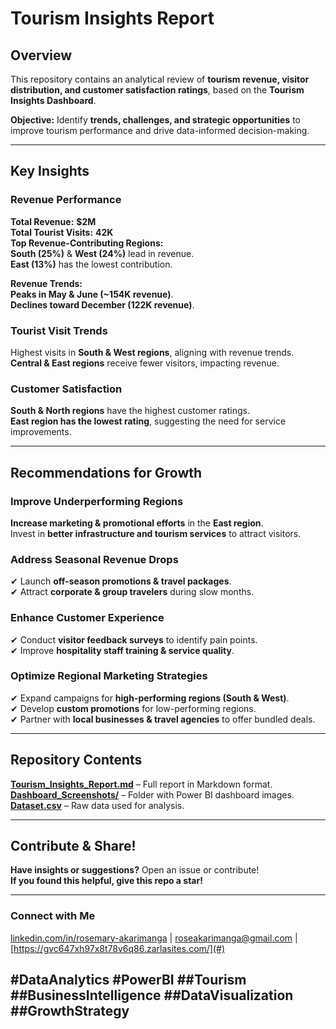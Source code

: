 #  Tourism Insights Report   

##  Overview  
This repository contains an analytical review of **tourism revenue, visitor distribution, and customer satisfaction ratings**, based on the **Tourism Insights Dashboard**.  

 **Objective:** Identify **trends, challenges, and strategic opportunities** to improve tourism performance and drive data-informed decision-making.  

---

##  Key Insights  

###  Revenue Performance  
 **Total Revenue:** **$2M**  
 **Total Tourist Visits:** **42K**  
 **Top Revenue-Contributing Regions:**  
 **South (25%)** & **West (24%)** lead in revenue.  
 **East (13%)** has the lowest contribution. 
 
 **Revenue Trends:**  
 **Peaks in May & June (~154K revenue)**.  
 **Declines toward December (122K revenue)**.  

###  Tourist Visit Trends  
Highest visits in **South & West regions**, aligning with revenue trends.  
**Central & East regions** receive fewer visitors, impacting revenue.  

###  Customer Satisfaction  
**South & North regions** have the highest customer ratings.  
**East region has the lowest rating**, suggesting the need for service improvements.  

---

##  Recommendations for Growth  

###  Improve Underperforming Regions  
 **Increase marketing & promotional efforts** in the **East region**.  
  Invest in **better infrastructure and tourism services** to attract visitors.  

### Address Seasonal Revenue Drops  
✔ Launch **off-season promotions & travel packages**.  
✔ Attract **corporate & group travelers** during slow months.  

### Enhance Customer Experience  
✔ Conduct **visitor feedback surveys** to identify pain points.  
✔ Improve **hospitality staff training & service quality**.  

###  Optimize Regional Marketing Strategies  
✔ Expand campaigns for **high-performing regions (South & West)**.  
✔ Develop **custom promotions** for low-performing regions.  
✔ Partner with **local businesses & travel agencies** to offer bundled deals.  

---


## Repository Contents  
 **[Tourism_Insights_Report.md](#)** – Full report in Markdown format.  
 **[Dashboard_Screenshots/](#)** – Folder with Power BI dashboard images.  
 **[Dataset.csv](#)** – Raw data used for analysis.  

---

##  Contribute & Share!  
 **Have insights or suggestions?** Open an issue or contribute!  
 **If you found this helpful, give this repo a star!**  

---

###  Connect with Me  
 [linkedin.com/in/rosemary-akarimanga](#) |  [roseakarimanga@gmail.com](#) |  [https://gvc647xh97x8t78v6q86.zarlasites.com/](#)  

## **#DataAnalytics #PowerBI ##Tourism ##BusinessIntelligence ##DataVisualization ##GrowthStrategy**
